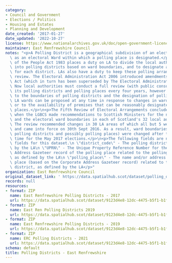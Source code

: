 ```yaml
---
category:
- Council and Government
- Elections / Politics
- Housing and Estates
- Planning and Development
date_created: '2017-01-27'
date_updated: '2022-10-27'
license: https://www.nationalarchives.gov.uk/doc/open-government-licence/version/3/
maintainer: East Renfrewshire Council
notes: "<p>A Polling District is a geographical subdivision of an electoral area such\
  \ as an electoral Ward within which a polling place is designated.</p>\n<p>The Representation\
  \ of the People Act 1983 places a duty on LA to divide the local authority area\
  \ into polling districts based on ward boundaries, and to designate a polling place\
  \ for each district. LAs also have a duty to keep these polling arrangements under\
  \ review. The Electoral Administration Act 2006 introduced amendments to the 1983\
  \ Act (which in turn has been superseded by The Electoral Administration Act 2013).\
  \ Now local authorities must conduct a full review (with public consultation) of\
  \ its polling districts and polling places every four years, however adjustments\
  \ to the boundaries of polling districts and the designation of polling places within\
  \ LA wards can be proposed at any time in response to changes in ward boundaries\
  \ or to the availability of premises that can be reasonably designated as polling\
  \ places.</p>\n<p>The Fifth Review of Electoral Arrangements concluded in May 2016\
  \ when the LGBCS made recommendations to Scottish Ministers for the number of Councillors\
  \ and the electoral ward boundaries in each of Scotland's 32 local authorities.\
  \ The review recommended changes in 30 LA areas of which all but 5 were accepted\
  \ and came into force on 30th Sept 2016. As a result, ward boundaries (and therefore\
  \ polling districts and possibly polling places) were changed after this date in\
  \ time for the May 2017 elections.</p>\n<p>The following fields are now MANDATORY\
  \ fields for this dataset.\n \"district_code\" - The polling district code, as defined\
  \ by the LA\n \"UPRN\" - The Unique Property Reference Number for the Corporate\
  \ Address Gazeteer record of the polling place related to the polling district,\
  \ as defined by the LA\n \"polling_place\" - The name and/or address of the polling\
  \ place (based on the Corporate Address Gazeteer record) related to the polling\
  \ district, as defined by the LA</p>"
organization: East Renfrewshire Council
original_dataset_link: ' https://data.spatialhub.scot/dataset/polling_districts-er'
records: null
resources:
- format: ZIP
  name: East Renfrewshire Polling Districts - 2017
  url: https://data.spatialhub.scot/dataset/9123d4e8-12dc-4475-b5f1-b1fac75634f5/resource/f4f0c8fb-3af2-4db7-a3bb-5b1003a1b309/download/er-polling-districts-2017.zip
- format: ZIP
  name: East Ren Polling Districts 2019
  url: https://data.spatialhub.scot/dataset/9123d4e8-12dc-4475-b5f1-b1fac75634f5/resource/24bd853d-7997-454f-9d46-f2c5397a15d7/download/east_renfrewshire_polling_districts_november_2019.zip
- format: ZIP
  name: East Renfrewshire Polling Districts - 2019
  url: https://data.spatialhub.scot/dataset/9123d4e8-12dc-4475-b5f1-b1fac75634f5/resource/48d3eab3-09e1-4da7-9ecd-610e908ba202/download/east_renfrewshire_polling_districts_2019.zip
- format: ZIP
  name: ERC Polling Districts - 2021
  url: https://data.spatialhub.scot/dataset/9123d4e8-12dc-4475-b5f1-b1fac75634f5/resource/c56656b7-4425-48b8-8f8e-b17defb927f5/download/erc-polling-districts.zip
schema: default
title: Polling Districts - East Renfrewshire
---
```

